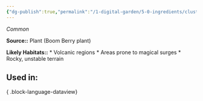 ```yaml
---
{"dg-publish":true,"permalink":"/1-digital-garden/5-0-ingredients/cluster-of-boom-berries/","tags":["ingredient","common"]}
---
```


*Common*

**Source::** Plant (Boom Berry plant)

**Likely Habitats::** * Volcanic regions * Areas prone to magical surges * Rocky, unstable terrain

## Used in:


{ .block-language-dataview}

